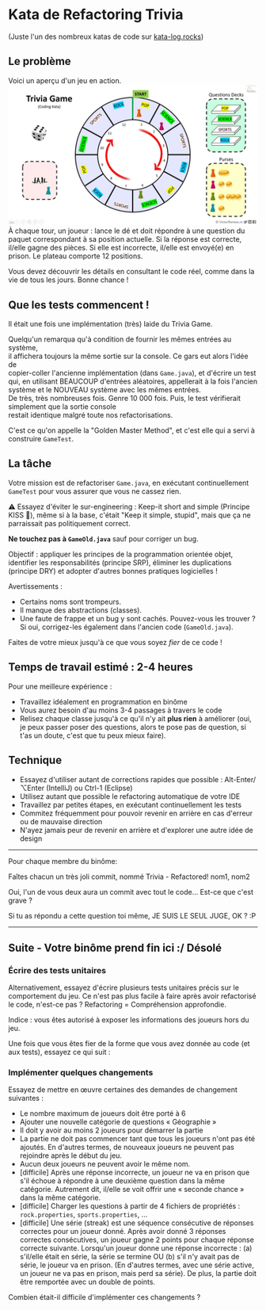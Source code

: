 # Kata de Refactoring Trivia  
(Juste l'un des nombreux katas de code sur [kata-log.rocks](https://kata-log.rocks/))

## Le problème  
Voici un aperçu d'un jeu en action.  
![Image du jeu Trivia](trivia.jpg)  
À chaque tour, un joueur : lance le dé et doit répondre à une question du paquet correspondant à sa position actuelle. Si la réponse est correcte, il/elle gagne des pièces. Si elle est incorrecte, il/elle est envoyé(e) en prison. Le plateau comporte 12 positions.

Vous devez découvrir les détails en consultant le code réel, comme dans la vie de tous les jours. Bonne chance !

## Que les tests commencent !  
Il était une fois une implémentation (très) laide du Trivia Game.

Quelqu'un remarqua qu'à condition de fournir les mêmes entrées au système,  
il affichera toujours la même sortie sur la console. Ce gars eut alors l'idée de  
copier-coller l'ancienne implémentation (dans `Game.java`), et d'écrire un test  
qui, en utilisant BEAUCOUP d'entrées aléatoires, appellerait à la fois l'ancien système et le NOUVEAU système avec les mêmes entrées.  
De très, très nombreuses fois. Genre 10 000 fois. Puis, le test vérifierait simplement que la sortie console  
restait identique malgré toute nos refactorisations.

C'est ce qu'on appelle la "Golden Master Method", et c'est elle qui a servi à construire `GameTest`.

## La tâche  
Votre mission est de refactoriser `Game.java`, en exécutant continuellement `GameTest` pour vous assurer que vous ne cassez rien.

⚠️ Essayez d'éviter le sur-engineering : Keep-it short and simple (Principe KISS 💋), même si à la base, c'était "Keep it simple, stupid", mais que ça ne parraissait pas politiquement correct.

**Ne touchez pas à `GameOld.java`** sauf pour corriger un bug.

Objectif : appliquer les principes de la programmation orientée objet, identifier les responsabilités (principe SRP), éliminer les duplications (principe DRY) et adopter d'autres bonnes pratiques logicielles !

Avertissements :  
- Certains noms sont trompeurs.  
- Il manque des abstractions (classes).  
- Une faute de frappe et un bug y sont cachés. Pouvez-vous les trouver ? Si oui, corrigez-les également dans l'ancien code (`GameOld.java`).

Faites de votre mieux jusqu'à ce que vous soyez *fier* de ce code !

## Temps de travail estimé : 2-4 heures  
Pour une meilleure expérience :  
- Travaillez idéalement en programmation en binôme  
- Vous aurez besoin d'au moins 3-4 passages à travers le code  
- Relisez chaque classe jusqu'à ce qu'il n'y ait **plus rien** à améliorer (oui, je peux passer poser des questions, alors te pose pas de question, si t'as un doute, c'est que tu peux mieux faire).

## Technique  
- Essayez d'utiliser autant de corrections rapides que possible : Alt-Enter/⌥Enter (IntelliJ) ou Ctrl-1 (Eclipse)  
- Utilisez autant que possible le refactoring automatique de votre IDE  
- Travaillez par petites étapes, en exécutant continuellement les tests  
- Commitez fréquemment pour pouvoir revenir en arrière en cas d'erreur ou de mauvaise direction  
- N'ayez jamais peur de revenir en arrière et d'explorer une autre idée de design

***
Pour chaque membre du binôme:

Faîtes chacun un très joli commit, nommé Trivia - Refactored! nom1, nom2

Oui, l'un de vous deux aura un commit avec tout le code... Est-ce que c'est grave ?  

Si tu as répondu a cette question toi même, JE SUIS LE SEUL JUGE, OK ? :P
***

## Suite - Votre binôme prend fin ici :/ Désolé

### Écrire des tests unitaires  
Alternativement, essayez d'écrire plusieurs tests unitaires précis sur le comportement du jeu. Ce n'est pas plus facile à faire après avoir refactorisé le code, n'est-ce pas ? Refactoring = Compréhension approfondie.

Indice : vous êtes autorisé à exposer les informations des joueurs hors du jeu.

Une fois que vous êtes fier de la forme que vous avez donnée au code (et aux tests), essayez ce qui suit :

### Implémenter quelques changements  
Essayez de mettre en œuvre certaines des demandes de changement suivantes :  
- Le nombre maximum de joueurs doit être porté à 6  
- Ajouter une nouvelle catégorie de questions « Géographie »  
- Il doit y avoir au moins 2 joueurs pour démarrer la partie  
- La partie ne doit pas commencer tant que tous les joueurs n'ont pas été ajoutés. En d'autres termes, de nouveaux joueurs ne peuvent pas rejoindre après le début du jeu.  
- Aucun deux joueurs ne peuvent avoir le même nom.  
- [difficile] Après une réponse incorrecte, un joueur ne va en prison que s'il échoue à répondre à une deuxième question dans la même catégorie. Autrement dit, il/elle se voit offrir une « seconde chance » dans la même catégorie.  
- [difficile] Charger les questions à partir de 4 fichiers de propriétés : `rock.properties`, `sports.properties`, ...  
- [difficile] Une série (streak) est une séquence consécutive de réponses correctes pour un joueur donné. Après avoir donné 3 réponses correctes consécutives, un joueur gagne 2 points pour chaque réponse correcte suivante. Lorsqu'un joueur donne une réponse incorrecte : (a) s'il/elle était en série, la série se termine OU (b) s'il n'y avait pas de série, le joueur va en prison. (En d'autres termes, avec une série active, un joueur ne va pas en prison, mais perd sa série). De plus, la partie doit être remportée avec un double de points.

Combien était-il difficile d'implémenter ces changements ?